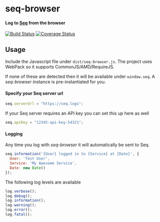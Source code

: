 # seq-browser

#### Log to [Seq](https://getseq.net/) from the browser

[![Build Status](https://travis-ci.org/ChrisH91/seq-browser.svg?branch=master)](https://travis-ci.org/ChrisH91/seq-browser)
[![Coverage Status](https://coveralls.io/repos/github/ChrisH91/seq-browser/badge.svg?branch=master)](https://coveralls.io/github/ChrisH91/seq-browser?branch=master)

## Usage

Include the Javascript file under `dist/seq-browser.js`. The project uses WebPack so it supports CommonJS/AMD/RequireJS.

If none of these are detected then it will be available under `window.seq`. A
_seq-browser_ instance is pre-instantiated for you.

#### Specify your Seq server url

```javascript
seq.serverUrl = "https://seq.logs";
```

If your Seq server requires an API key you can set this up here as well

```javascript
seq.apiKey = "12345-api-key-54321";
```

#### Logging

Any time you log with _seq-browser_ it will automatically be sent to Seq.

```javascript
seq.information('{User} logged in to {Service} at {Date}', {
  User: 'Test User',
  Service: 'My Awesome Service',
  Date: new Date()
});
```

The following log levels are available

```javascript
log.verbose();
log.debug();
log.information();
log.warning();
log.error();
log.fatal();
```
